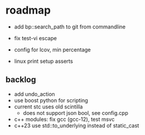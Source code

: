 # roadmap
- add bp::search_path to git from commandline
- fix test-vi escape

- config for lcov, min percentage
- linux print setup asserts

## backlog
- add undo_action
- use boost python for scripting
- current stc uses old scintilla
  - does not support json bool, see config.cpp
- c++ modules: fix gcc (gcc-12), test msvc
- c++23 use std::to_underlying instead of static_cast
